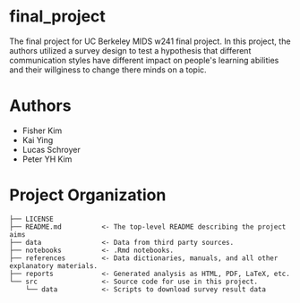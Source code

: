# final_project

The final project for UC Berkeley MIDS w241 final project. In this project, the authors utilized a survey design to test a hypothesis that different communication styles have different impact on people's learning abilities and their willginess to change there minds on a topic.


# Authors

- Fisher Kim
- Kai Ying
- Lucas Schroyer
- Peter YH Kim


# Project Organization

    ├── LICENSE
    ├── README.md          <- The top-level README describing the project aims
    ├── data               <- Data from third party sources. 
    ├── notebooks          <- .Rmd notebooks. 
    ├── references         <- Data dictionaries, manuals, and all other explanatory materials.
    ├── reports            <- Generated analysis as HTML, PDF, LaTeX, etc.
    └── src                <- Source code for use in this project.
        └── data           <- Scripts to download survey result data

